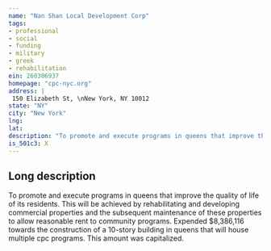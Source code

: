 ```yaml
---
name: "Nan Shan Local Development Corp"
tags:
- professional
- social
- funding
- military
- greek
- rehabilitation
ein: 260306937
homepage: "cpc-nyc.org"
address: |
 150 Elizabeth St, \nNew York, NY 10012
state: "NY"
city: "New York"
lng: 
lat: 
description: "To promote and execute programs in queens that improve the quality of life of its residents. This will be achieved by rehabilitating and developing commercial properties and the subsequent maintenance of these properties to allow reasonable rent to community programs. "
is_501c3: X
---
```


## Long description

To promote and execute programs in queens that improve the quality of life of its residents. This will be achieved by rehabilitating and developing commercial properties and the subsequent maintenance of these properties to allow reasonable rent to community programs. Expended $8,386,116 towards the construction of a 10-story building in queens that will house multiple cpc programs. This amount was capitalized. 

